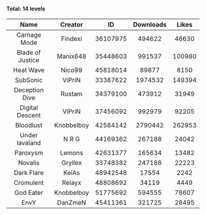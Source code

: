 #### Total: 14 levels

| Name | Creator | ID | Downloads | Likes |
|:---:|:---:|:---:|:---:|:---:|
| Carnage Mode | Findexi | 36107975 | 494622 | 46630
| Blade of Justice | Manix648 | 35448603 | 991537 | 100980
| Heat Wave | Nico99 | 45818014 | 89877 | 8150
| SubSonic | ViPriN | 33387622 | 1974532 | 149394
| Deception Dive | Rustam | 34379100 | 473912 | 31949
| Digital Descent | ViPriN | 37456092 | 992979 | 92205
| Bloodlust | Knobbelboy | 42584142 | 2790442 | 262953
| Under lavaland | N R G | 44169362 | 267188 | 24042
| Paroxysm | Lemons | 42631377 | 165634 | 13482
| Novalis | Gryllex | 33748382 | 247188 | 22223
| Dark Flare | KeiAs | 48942548 | 17554 | 2242
| Cromulent | Relayx | 48808692 | 34119 | 4449
| God Eater | Knobbelboy | 51775692 | 594555 | 78607
| EnvY | DanZmeN | 45411361 | 321725 | 28495
